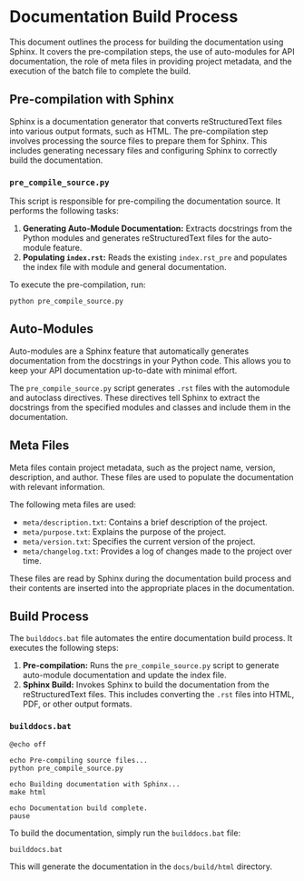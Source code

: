 # Documentation Build Process

This document outlines the process for building the documentation using Sphinx. It covers the pre-compilation steps, the use of auto-modules for API documentation, the role of meta files in providing project metadata, and the execution of the batch file to complete the build.

## Pre-compilation with Sphinx

Sphinx is a documentation generator that converts reStructuredText files into various output formats, such as HTML. The pre-compilation step involves processing the source files to prepare them for Sphinx. This includes generating necessary files and configuring Sphinx to correctly build the documentation.

### `pre_compile_source.py`

This script is responsible for pre-compiling the documentation source. It performs the following tasks:

1.  **Generating Auto-Module Documentation:** Extracts docstrings from the Python modules and generates reStructuredText files for the auto-module feature.
2.  **Populating `index.rst`:** Reads the existing `index.rst_pre` and populates the index file with module and general documentation.


To execute the pre-compilation, run:

```shell
python pre_compile_source.py
```

## Auto-Modules

Auto-modules are a Sphinx feature that automatically generates documentation from the docstrings in your Python code. This allows you to keep your API documentation up-to-date with minimal effort.

The `pre_compile_source.py` script generates `.rst` files with the automodule and autoclass directives. These directives tell Sphinx to extract the docstrings from the specified modules and classes and include them in the documentation.

## Meta Files

Meta files contain project metadata, such as the project name, version, description, and author. These files are used to populate the documentation with relevant information.

The following meta files are used:

*   `meta/description.txt`: Contains a brief description of the project.
*   `meta/purpose.txt`: Explains the purpose of the project.
*   `meta/version.txt`: Specifies the current version of the project.
*   `meta/changelog.txt`: Provides a log of changes made to the project over time.

These files are read by Sphinx during the documentation build process and their contents are inserted into the appropriate places in the documentation.

## Build Process

The `builddocs.bat` file automates the entire documentation build process. It executes the following steps:

1.  **Pre-compilation:** Runs the `pre_compile_source.py` script to generate auto-module documentation and update the index file.
2.  **Sphinx Build:** Invokes Sphinx to build the documentation from the reStructuredText files. This includes converting the `.rst` files into HTML, PDF, or other output formats.

### `builddocs.bat`

```batch
@echo off

echo Pre-compiling source files...
python pre_compile_source.py

echo Building documentation with Sphinx...
make html

echo Documentation build complete.
pause
```

To build the documentation, simply run the `builddocs.bat` file:

```shell
builddocs.bat
```

This will generate the documentation in the `docs/build/html` directory.
